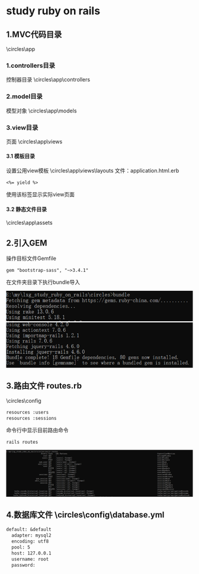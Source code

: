 # study ruby on rails
## 1.MVC代码目录
\circles\app
### 1.controllers目录
控制器目录
\circles\app\controllers
### 2.model目录
模型对象
\circles\app\models
### 3.view目录
页面
\circles\app\views
#### 3.1 模板目录
设置公用view模板
\circles\app\views\layouts
文件：application.html.erb
````
<%= yield %>
````
使用该标签显示实际view页面
#### 3.2 静态文件目录
\circles\app\assets

## 2.引入GEM
操作目标文件Gemfile
````
gem "bootstrap-sass", "~>3.4.1"
````
在文件夹目录下执行bundle导入

![Image](https://github.com/lxg6370592/lxg_study_ruby_on_rails/blob/main/image/bundle.png?raw=true) 
![Image](https://github.com/lxg6370592/lxg_study_ruby_on_rails/blob/main/image/bundel_end.png?raw=true) 


## 3.路由文件 routes.rb
\circles\config

````
resources :users
resources :sessions
````
命令行中显示目前路由命令
````
rails routes
````
![Image](https://github.com/lxg6370592/lxg_study_ruby_on_rails/blob/main/image/routes.png?raw=true) 
## 4.数据库文件 \circles\config\database.yml
````
default: &default
  adapter: mysql2
  encoding: utf8
  pool: 5
  host: 127.0.0.1
  username: root
  password:
````